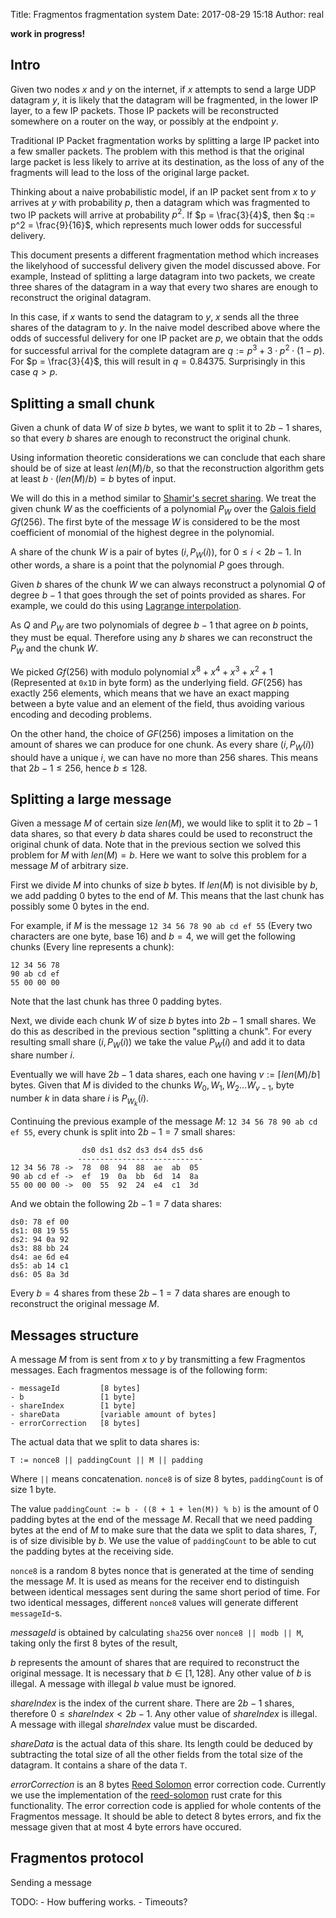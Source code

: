 Title: Fragmentos fragmentation system
Date: 2017-08-29 15:18
Author: real

**work in progress!**

## Intro

Given two nodes $x$ and $y$ on the internet, if $x$ attempts to send a large
UDP datagram $y$, it is likely that the datagram will be fragmented, in the
lower IP layer, to a few IP packets. Those IP packets will be reconstructed
somewhere on a router on the way, or possibly at the endpoint $y$.

Traditional IP Packet fragmentation works by splitting a large IP packet into a
few smaller packets. The problem with this method is that the original large
packet is less likely to arrive at its destination, as the loss of any of the
fragments will lead to the loss of the original large packet. 

Thinking about a naive probabilistic model, if an IP packet sent from $x$ to
$y$ arrives at $y$ with probability $p$, then a datagram which was fragmented
to two IP packets will arrive at probability $p^2$. If $p = \frac{3}{4}$, then
$q := p^2 = \frac{9}{16}$, which represents much lower odds for successful
delivery.

This document presents a different fragmentation method which increases the
likelyhood of successful delivery given the model discussed above. For example,
Instead of splitting a large datagram into two packets, we create three shares
of the datagram in a way that every two shares are enough to reconstruct the
original datagram. 

In this case, if $x$ wants to send the datagram to $y$, $x$ sends all the three
shares of the datagram to $y$. In the naive model described above where the
odds of successful delivery for one IP packet are $p$, we obtain that the odds
for successful arrival for the complete datagram are 
$q := p^3 + 3\cdot p^2 \cdot (1-p)$. For $p = \frac{3}{4}$, this will result in
$q = 0.84375$. Surprisingly in this case $q > p$.


## Splitting a small chunk

Given a chunk of data $W$ of size $b$ bytes, we want to split it to $2b-1$
shares, so that every $b$ shares are enough to reconstruct the original chunk.

Using information theoretic considerations we can
conclude that each share should be of size at least $len(M) / b$, so that the
reconstruction algorithm gets at least $b \cdot (len(M) / b) = b$ bytes of input.

We will do this in a method similar to [Shamir's secret
sharing](https://en.wikipedia.org/wiki/Shamir%27s_Secret_Sharing). We treat the
given chunk $W$ as the coefficients of a polynomial $P_W$ over the [Galois
field](https://en.wikipedia.org/wiki/Finite_field#GF.2816.29) $Gf(256)$. The
first byte of the message $W$ is considered to be the most coefficient of
monomial of the highest degree in the polynomial.

A share of the chunk $W$ is a pair of bytes $(i, P_W(i))$, for $0 \leq i < 2b -
1$. In other words, a share is a point that the polynomial $P$ goes through.

Given $b$ shares of the chunk $W$ we can always reconstruct a polynomial $Q$ of
degree $b-1$ that goes through the set of points provided as shares. For
example, we could do this using [Lagrange
interpolation](https://en.wikipedia.org/wiki/Lagrange_polynomial).

As $Q$ and $P_W$ are two polynomials of degree $b-1$ that agree on $b$ points,
they must be equal. Therefore using any $b$ shares we can reconstruct the
$P_W$ and the chunk $W$.

We picked $Gf(256)$ with modulo polynomial $x^8 + x^4 + x^3 + x^2 + 1$
(Represented at `0x1D` in byte form) as the underlying field. $GF(256)$ has
exactly $256$ elements, which means that we have an exact mapping between a
byte value and an element of the field, thus avoiding various encoding and
decoding problems.

On the other hand, the choice of $GF(256)$ imposes a limitation on the amount
of shares we can produce for one chunk. As every share $(i, P_W(i))$ should have
a unique $i$, we can have no more than $256$ shares. This means that $2b - 1
\leq 256$, hence $b \leq 128$.


## Splitting a large message

Given a message $M$ of certain size $len(M)$, we would like to split it to
$2b-1$ data shares, so that every $b$ data shares could be used to reconstruct
the original chunk of data. Note that in the previous section we solved this
problem for $M$ with $len(M) = b$. Here we want to solve this problem for a
message $M$ of arbitrary size.

First we divide $M$ into chunks of size $b$ bytes. If $len(M)$ is not
divisible by $b$, we add padding $0$ bytes to the end of $M$. This means that
the last chunk has possibly some $0$ bytes in the end.

For example, if $M$ is the message `12 34 56 78 90 ab cd ef 55` (Every two
characters are one byte, base 16) and $b = 4$, we will get the following
chunks (Every line represents a chunk):

```
12 34 56 78
90 ab cd ef
55 00 00 00
```

Note that the last chunk has three $0$ padding bytes.

Next, we divide each chunk $W$ of size $b$ bytes into $2b-1$ small shares. We
do this as described in the previous section "splitting a chunk". For every
resulting small share $(i, P_W(i))$ we take the value $P_W(i)$ and add it to
data share number $i$.

Eventually we will have $2b - 1$ data shares, each one having $v := \lceil len(M) /
b \rceil$ bytes. Given that $M$ is divided to the chunks $W_0,  W_1, W_2
\dots W_{v-1}$, byte number $k$ in data share $i$ is $P_{W_k}(i)$.

Continuing the previous example of the message $M$: `12 34 56 78 90 ab cd ef
55`, every chunk is split into $2b - 1 = 7$ small shares:

```
                ds0 ds1 ds2 ds3 ds4 ds5 ds6
               ----------------------------
12 34 56 78 ->  78  08  94  88  ae  ab  05
90 ab cd ef ->  ef  19  0a  bb  6d  14  8a
55 00 00 00 ->  00  55  92  24  e4  c1  3d
```

And we obtain the following $2b - 1 = 7$ data shares:

```
ds0: 78 ef 00
ds1: 08 19 55
ds2: 94 0a 92
ds3: 88 bb 24
ds4: ae 6d e4
ds5: ab 14 c1
ds6: 05 8a 3d
```

Every $b = 4$ shares from these $2b - 1 = 7$ data shares are enough to
reconstruct the original message $M$.


## Messages structure

A message $M$ from is sent from $x$ to $y$ by transmitting a few Fragmentos
messages. Each fragmentos message is of the following form:

```
- messageId         [8 bytes]
- b                 [1 byte]
- shareIndex        [1 byte]
- shareData         [variable amount of bytes]
- errorCorrection   [8 bytes]
```

The actual data that we split to data shares is: 

`T := nonce8 || paddingCount || M || padding`

Where `||` means concatenation. `nonce8` is of size $8$ bytes, `paddingCount`
is of size $1$ byte.

The value `paddingCount := b - ((8 + 1 + len(M)) % b)` is the amount of $0$
padding bytes at the end of the message $M$. Recall that we need padding bytes
at the end of $M$ to make sure that the data we split to data shares, $T$, is
of size divisible by $b$. We use the value of `paddingCount` to be able to cut
the padding bytes at the receiving side.

`nonce8` is a random 8 bytes nonce that is generated at the time of sending the
message $M$. It is used as means for the receiver end to distinguish between
identical messages sent during the same short period of time. For two identical
messages, different `nonce8` values will generate different `messageId`-s.


$messageId$ is obtained by calculating `sha256` over `nonce8 || modb || M`,
taking only the first $8$ bytes of the result, 

$b$ represents the amount of shares that are required to reconstruct the
original message. It is necessary that $b \in [1, 128]$. Any other value of $b$
is illegal. A message with illegal $b$ value must be ignored.

$shareIndex$ is the index of the current share. There are $2b - 1$ shares,
therefore $0 \leq shareIndex < 2b - 1$. Any other value of $shareIndex$ is
illegal. A message with illegal $shareIndex$ value must be discarded.

$shareData$ is the actual data of this share. Its length could be deduced by
subtracting the total size of all the other fields from the total size of the
datagram. It contains a share of the data `T`.

$errorCorrection$ is an $8$ bytes [Reed
Solomon](https://en.wikipedia.org/wiki/Reed%E2%80%93Solomon_error_correction)
error correction code. Currently we use the implementation of the
[reed-solomon](https://docs.rs/reed-solomon/0.1.6/reed_solomon/) rust crate for
this functionality. The error correction code is applied for whole contents of
the Fragmentos message. It should be able to detect $8$ bytes errors, and fix
the message given that at most $4$ byte errors have occured.


## Fragmentos protocol

Sending a message 

TODO: 
    - How buffering works. 
    - Timeouts?



